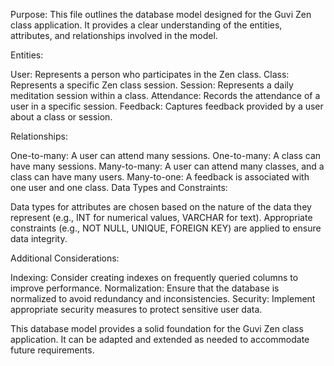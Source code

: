 Purpose:
This file outlines the database model designed for the Guvi Zen class application. It provides a clear understanding of the entities, attributes, and 
relationships involved in the model.

Entities:

User: Represents a person who participates in the Zen class.
Class: Represents a specific Zen class session.
Session: Represents a daily meditation session within a class.
Attendance: Records the attendance of a user in a specific session.
Feedback: Captures feedback provided by a user about a class or session.

Relationships:

One-to-many: A user can attend many sessions.
One-to-many: A class can have many sessions.
Many-to-many: A user can attend many classes, and a class can have many users.
Many-to-one: A feedback is associated with one user and one class.
Data Types and Constraints:

Data types for attributes are chosen based on the nature of the data they represent (e.g., INT for numerical values, VARCHAR for text).
Appropriate constraints (e.g., NOT NULL, UNIQUE, FOREIGN KEY) are applied to ensure data integrity.

Additional Considerations:

Indexing: Consider creating indexes on frequently queried columns to improve performance.
Normalization: Ensure that the database is normalized to avoid redundancy and inconsistencies.
Security: Implement appropriate security measures to protect sensitive user data.

This database model provides a solid foundation for the Guvi Zen class application. It can be adapted and extended as needed to accommodate future requirements.
